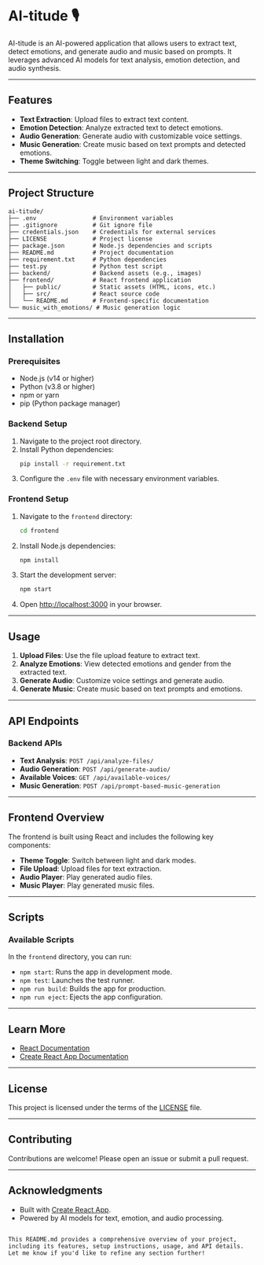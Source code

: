# AI-titude 🎙️

AI-titude is an AI-powered application that allows users to extract text, detect emotions, and generate audio and music based on prompts. It leverages advanced AI models for text analysis, emotion detection, and audio synthesis.

---

## Features

- **Text Extraction**: Upload files to extract text content.
- **Emotion Detection**: Analyze extracted text to detect emotions.
- **Audio Generation**: Generate audio with customizable voice settings.
- **Music Generation**: Create music based on text prompts and detected emotions.
- **Theme Switching**: Toggle between light and dark themes.

---

## Project Structure

```
ai-titude/
├── .env                # Environment variables
├── .gitignore          # Git ignore file
├── credentials.json    # Credentials for external services
├── LICENSE             # Project license
├── package.json        # Node.js dependencies and scripts
├── README.md           # Project documentation
├── requirement.txt     # Python dependencies
├── test.py             # Python test script
├── backend/            # Backend assets (e.g., images)
├── frontend/           # React frontend application
│   ├── public/         # Static assets (HTML, icons, etc.)
│   ├── src/            # React source code
│   └── README.md       # Frontend-specific documentation
└── music_with_emotions/ # Music generation logic
```

---

## Installation

### Prerequisites

- Node.js (v14 or higher)
- Python (v3.8 or higher)
- npm or yarn
- pip (Python package manager)

### Backend Setup

1. Navigate to the project root directory.
2. Install Python dependencies:
   ```bash
   pip install -r requirement.txt
   ```
3. Configure the `.env` file with necessary environment variables.

### Frontend Setup

1. Navigate to the `frontend` directory:
   ```bash
   cd frontend
   ```
2. Install Node.js dependencies:
   ```bash
   npm install
   ```
3. Start the development server:
   ```bash
   npm start
   ```
4. Open [http://localhost:3000](http://localhost:3000) in your browser.

---

## Usage

1. **Upload Files**: Use the file upload feature to extract text.
2. **Analyze Emotions**: View detected emotions and gender from the extracted text.
3. **Generate Audio**: Customize voice settings and generate audio.
4. **Generate Music**: Create music based on text prompts and emotions.

---

## API Endpoints

### Backend APIs

- **Text Analysis**: `POST /api/analyze-files/`
- **Audio Generation**: `POST /api/generate-audio/`
- **Available Voices**: `GET /api/available-voices/`
- **Music Generation**: `POST /api/prompt-based-music-generation`

---

## Frontend Overview

The frontend is built using React and includes the following key components:

- **Theme Toggle**: Switch between light and dark modes.
- **File Upload**: Upload files for text extraction.
- **Audio Player**: Play generated audio files.
- **Music Player**: Play generated music files.

---

## Scripts

### Available Scripts

In the `frontend` directory, you can run:

- `npm start`: Runs the app in development mode.
- `npm test`: Launches the test runner.
- `npm run build`: Builds the app for production.
- `npm run eject`: Ejects the app configuration.

---

## Learn More

- [React Documentation](https://reactjs.org/)
- [Create React App Documentation](https://facebook.github.io/create-react-app/docs/getting-started)

---

## License

This project is licensed under the terms of the [LICENSE](LICENSE) file.

---

## Contributing

Contributions are welcome! Please open an issue or submit a pull request.

---

## Acknowledgments

- Built with [Create React App](https://github.com/facebook/create-react-app).
- Powered by AI models for text, emotion, and audio processing.
````

This README.md provides a comprehensive overview of your project, including its features, setup instructions, usage, and API details. Let me know if you'd like to refine any section further!